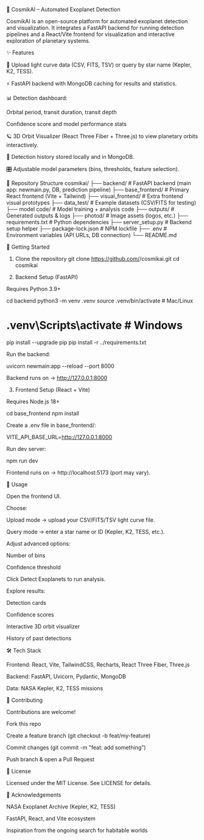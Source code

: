 🌌 CosmikAI – Automated Exoplanet Detection

CosmikAI is an open-source platform for automated exoplanet detection and visualization.
It integrates a FastAPI backend for running detection pipelines and a React/Vite frontend for visualization and interactive exploration of planetary systems.

✨ Features

📂 Upload light curve data (CSV, FITS, TSV) or query by star name (Kepler, K2, TESS).

⚡ FastAPI backend with MongoDB caching for results and statistics.

📊 Detection dashboard:

Orbital period, transit duration, transit depth

Confidence score and model performance stats

🪐 3D Orbit Visualizer (React Three Fiber + Three.js) to view planetary orbits interactively.

📖 Detection history stored locally and in MongoDB.

🎛️ Adjustable model parameters (bins, thresholds, feature selection).

📂 Repository Structure
cosmikai/
├── backend/             # FastAPI backend (main app: newmain.py, DB, prediction pipeline)
├── base_frontend/       # Primary React frontend (Vite + Tailwind)
├── visual_frontend/     # Extra frontend visual prototypes
├── data_test/           # Example datasets (CSV/FITS for testing)
├── model code/          # Model training + analysis code
├── outputs/             # Generated outputs & logs
├── photod/              # Image assets (logos, etc.)
├── requirements.txt     # Python dependencies
├── server_setup.py      # Backend setup helper
├── package-lock.json    # NPM lockfile
├── .env                 # Environment variables (API URLs, DB connection)
└── README.md

🚀 Getting Started
1. Clone the repository
git clone https://github.com/<your-org>/cosmikai.git
cd cosmikai

2. Backend Setup (FastAPI)

Requires Python 3.9+

cd backend
python3 -m venv .venv
source .venv/bin/activate   # Mac/Linux
# .venv\Scripts\activate    # Windows

pip install --upgrade pip
pip install -r ../requirements.txt


Run the backend:

uvicorn newmain:app --reload --port 8000


Backend runs on → http://127.0.0.1:8000

3. Frontend Setup (React + Vite)

Requires Node.js 18+

cd base_frontend
npm install


Create a .env file in base_frontend/:

VITE_API_BASE_URL=http://127.0.0.1:8000


Run dev server:

npm run dev


Frontend runs on → http://localhost:5173
 (port may vary).

🧪 Usage

Open the frontend UI.

Choose:

Upload mode → upload your CSV/FITS/TSV light curve file.

Query mode → enter a star name or ID (Kepler, K2, TESS, etc.).

Adjust advanced options:

Number of bins

Confidence threshold

Click Detect Exoplanets to run analysis.

Explore results:

Detection cards

Confidence scores

Interactive 3D orbit visualizer

History of past detections

🛠️ Tech Stack

Frontend: React, Vite, TailwindCSS, Recharts, React Three Fiber, Three.js

Backend: FastAPI, Uvicorn, Pydantic, MongoDB

Data: NASA Kepler, K2, TESS missions

🤝 Contributing

Contributions are welcome!

Fork this repo

Create a feature branch (git checkout -b feat/my-feature)

Commit changes (git commit -m "feat: add something")

Push branch & open a Pull Request

📜 License

Licensed under the MIT License.
See LICENSE
 for details.

🌠 Acknowledgements

NASA Exoplanet Archive (Kepler, K2, TESS)

FastAPI, React, and Vite ecosystem

Inspiration from the ongoing search for habitable worlds
